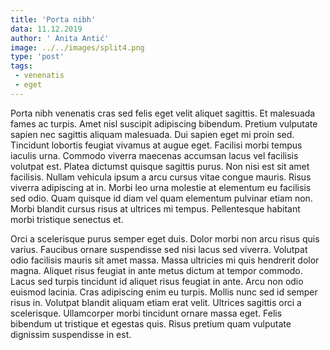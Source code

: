 ```yaml
---
title: 'Porta nibh'
data: 11.12.2019
author: ' Anita Antić'
image: ../../images/split4.png
type: 'post'
tags:
 - venenatis
 - eget
---
```

Porta nibh venenatis cras sed felis eget velit aliquet sagittis. Et malesuada fames ac turpis. Amet nisl suscipit adipiscing bibendum. Pretium vulputate sapien nec sagittis aliquam malesuada. Dui sapien eget mi proin sed. Tincidunt lobortis feugiat vivamus at augue eget. Facilisi morbi tempus iaculis urna. Commodo viverra maecenas accumsan lacus vel facilisis volutpat est. Platea dictumst quisque sagittis purus. Non nisi est sit amet facilisis. Nullam vehicula ipsum a arcu cursus vitae congue mauris. Risus viverra adipiscing at in. Morbi leo urna molestie at elementum eu facilisis sed odio. Quam quisque id diam vel quam elementum pulvinar etiam non. Morbi blandit cursus risus at ultrices mi tempus. Pellentesque habitant morbi tristique senectus et.

Orci a scelerisque purus semper eget duis. Dolor morbi non arcu risus quis varius. Faucibus ornare suspendisse sed nisi lacus sed viverra. Volutpat odio facilisis mauris sit amet massa. Massa ultricies mi quis hendrerit dolor magna. Aliquet risus feugiat in ante metus dictum at tempor commodo. Lacus sed turpis tincidunt id aliquet risus feugiat in ante. Arcu non odio euismod lacinia. Cras adipiscing enim eu turpis. Mollis nunc sed id semper risus in. Volutpat blandit aliquam etiam erat velit. Ultrices sagittis orci a scelerisque. Ullamcorper morbi tincidunt ornare massa eget. Felis bibendum ut tristique et egestas quis. Risus pretium quam vulputate dignissim suspendisse in est.